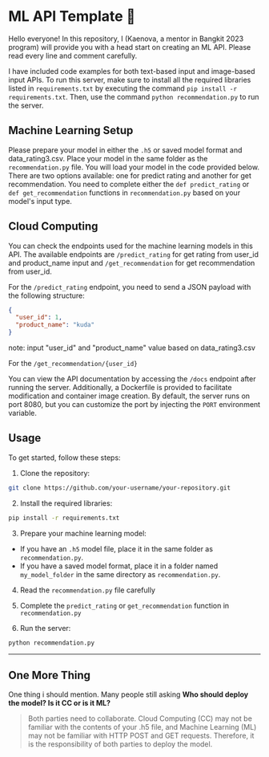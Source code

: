 # ML API Template 🚀

Hello everyone! In this repository, I (Kaenova, a mentor in Bangkit 2023 program) will provide you with a head start on creating an ML API. Please read every line and comment carefully.

I have included code examples for both text-based input and image-based input APIs. To run this server, make sure to install all the required libraries listed in `requirements.txt` by executing the command `pip install -r requirements.txt`. Then, use the command `python recommendation.py` to run the server.

## Machine Learning Setup

Please prepare your model in either the `.h5` or saved model format and data_rating3.csv. Place your model in the same folder as the `recommendation.py` file. You will load your model in the code provided below. There are two options available: one for predict rating and another for get recommendation. You need to complete either the `def predict_rating` or `def get_recommendation` functions in `recommendation.py` based on your model's input type.

## Cloud Computing

You can check the endpoints used for the machine learning models in this API. The available endpoints are `/predict_rating` for get rating from user_id and product_name input and `/get_recommendation` for get recommendation from user_id.

For the `/predict_rating` endpoint, you need to send a JSON payload with the following structure:
```json
{
  "user_id": 1,
  "product_name": "kuda"
}
```
note: input "user_id" and "product_name" value based on data_rating3.csv

For the `/get_recommendation/{user_id}`

You can view the API documentation by accessing the `/docs` endpoint after running the server. Additionally, a Dockerfile is provided to facilitate modification and container image creation. By default, the server runs on port 8080, but you can customize the port by injecting the `PORT` environment variable.

## Usage

To get started, follow these steps:

1. Clone the repository:
```sh
git clone https://github.com/your-username/your-repository.git
```

2. Install the required libraries:
```sh
pip install -r requirements.txt
```

3. Prepare your machine learning model:
- If you have an `.h5` model file, place it in the same folder as `recommendation.py`.
- If you have a saved model format, place it in a folder named `my_model_folder` in the same directory as `recommendation.py`.

4. Read the `recommendation.py` file carefully

5. Complete the `predict_rating` or `get_recommendation` function in `recommendation.py`

6. Run the server:
```sh
python recommendation.py
```

---

## One More Thing

One thing i should mention. Many people still asking **Who should deploy the model? Is it CC or is it ML?**
> Both parties need to collaborate. Cloud Computing (CC) may not be familiar with the contents of your .h5 file, and Machine Learning (ML) may not be familiar with HTTP POST and GET requests. Therefore, it is the responsibility of both parties to deploy the model.
